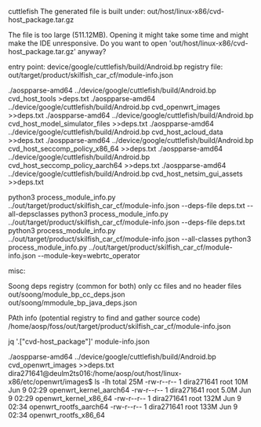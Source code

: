 
cuttlefish The generated file is built under: out/host/linux-x86/cvd-host_package.tar.gz

The file is too large (511.12MB).
Opening it might take some time and might make the IDE unresponsive. Do you want to open 'out/host/linux-x86/cvd-host_package.tar.gz' anyway?


entry point: device/google/cuttlefish/build/Android.bp
registry file: out/target/product/skilfish_car_cf/module-info.json


./aospparse-amd64 ../device/google/cuttlefish/build/Android.bp cvd_host_tools >deps.txt
./aospparse-amd64 ../device/google/cuttlefish/build/Android.bp cvd_openwrt_images >>deps.txt
./aospparse-amd64 ../device/google/cuttlefish/build/Android.bp cvd_host_model_simulator_files >>deps.txt
./aospparse-amd64 ../device/google/cuttlefish/build/Android.bp cvd_host_acloud_data >>deps.txt
./aospparse-amd64 ../device/google/cuttlefish/build/Android.bp cvd_host_seccomp_policy_x86_64 >>deps.txt
./aospparse-amd64 ../device/google/cuttlefish/build/Android.bp cvd_host_seccomp_policy_aarch64 >>deps.txt
./aospparse-amd64 ../device/google/cuttlefish/build/Android.bp cvd_host_netsim_gui_assets >>deps.txt

python3 process_module_info.py ../out/target/product/skilfish_car_cf/module-info.json --deps-file deps.txt --all-depsclasses
python3 process_module_info.py ../out/target/product/skilfish_car_cf/module-info.json --deps-file deps.txt
python3 process_module_info.py ../out/target/product/skilfish_car_cf/module-info.json --all-classes
python3 process_module_info.py ../out/target/product/skilfish_car_cf/module-info.json --module-key=webrtc_operator




misc:

Soong deps registry (common for both) only cc files and no header files
out/soong/module_bp_cc_deps.json
out/soong/mmodule_bp_java_deps.json

PAth info (potential registry to find and gather source code)
/home/aosp/foss/out/target/product/skilfish_car_cf/module-info.json

jq '.["cvd-host_package"]' module-info.json


./aospparse-amd64 ../device/google/cuttlefish/build/Android.bp cvd_openwrt_images >>deps.txt
dira271641@deulm2ts016:/home/aosp/out/host/linux-x86/etc/openwrt/images$ ls -lh
total 25M
-rw-r--r-- 1 dira271641 root  10M Jun  9 02:29 openwrt_kernel_aarch64
-rw-r--r-- 1 dira271641 root 5.0M Jun  9 02:29 openwrt_kernel_x86_64
-rw-r--r-- 1 dira271641 root 132M Jun  9 02:34 openwrt_rootfs_aarch64
-rw-r--r-- 1 dira271641 root 133M Jun  9 02:34 openwrt_rootfs_x86_64